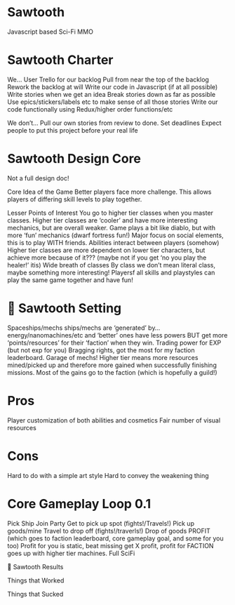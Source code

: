 # Sawtooth
Javascript based Sci-Fi MMO

Sawtooth Charter
================

We…
User Trello for our backlog
Pull from near the top of the backlog
Rework the backlog at will
Write our code in Javascript (if at all possible)
Write stories when we get an idea
Break stories down as far as possible
Use epics/stickers/labels etc to make sense of all those stories
Write our code functionally using Redux/higher order functions/etc

We don’t…
Pull our own stories from review to done.
Set deadlines
Expect people to put this project before your real life



Sawtooth Design Core
=====================
Not a full design doc!

Core Idea of the Game
Better players face more challenge.
This allows players of differing skill levels to play together.

Lesser Points of Interest
You go to higher tier classes when you master classes.
Higher tier classes are ‘cooler’ and have more interesting mechanics, but are overall weaker.
Game plays a bit like diablo, but with more ‘fun’ mechanics (dwarf fortress fun!)
Major focus on social elements, this is to play WITH friends.
Abilities interact between players (somehow)
Higher tier classes are more dependent on lower tier characters, but achieve more because of it??? (maybe not if you get ‘no you play the healer!’ itis)
Wide breath of classes
By class we don’t mean literal class, maybe something more interesting!
Playersf all skills and playstyles can play the same game together and have fun!


Sawtooth Setting
================
Spaceships/mechs
ships/mechs are ‘generated’ by… energy/nanomachines/etc and ‘better’ ones have less powers BUT get more ‘points/resources’ for their ‘faction’ when they win. Trading power for EXP (but not exp for you) Bragging rights, got the most for my faction leaderboard. Garage of mechs!	Higher tier means more resources mined/picked up and therefore more gained when successfully finishing missions. Most of the gains go to the faction (which is hopefully a guild!)

Pros
====
Player customization of both abilities and cosmetics
Fair number of visual resources

Cons
====
Hard to do with a simple art style
Hard to convey the weakening thing

Core Gameplay Loop 0.1
======================
Pick Ship
Join Party
Get to pick up spot (fights!/Travels!)
Pick up goods/mine
Travel to drop off (fights!/traverls!)
Drop of goods
PROFIT (which goes to faction leaderboard, core gameplay goal, and some for you too)
Profit for you is static, beat missing get X profit, profit for FACTION goes up with higher tier machines.
Full SciFi


Sawtooth Results

Things that Worked

Things that Sucked
